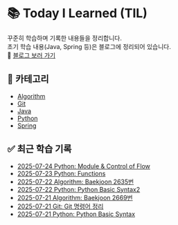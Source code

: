 # 📚 Today I Learned (TIL)

꾸준히 학습하며 기록한 내용들을 정리합니다.  
초기 학습 내용(Java, Spring 등)은 블로그에 정리되어 있습니다.  
🔗 [블로그 보러 가기](https://blog.naver.com/seol1n_)

## 📂 카테고리

- [Algorithm](./Algorithm)
- [Git](./Git)
- [Java](./Java)
- [Python](./Python)
- [Spring](./Spring)

## ✅ 최근 학습 기록

- [2025-07-24 Python: Module & Control of Flow](./Python/python-250724)
- [2025-07-23 Python: Functions](./Python/python-250723)
- [2025-07-22 Algorithm: Baekjoon 2635번](./Algorithm/Baekjoon2635.java)
- [2025-07-22 Python: Python Basic Syntax2](./Python/python-250722)
- [2025-07-21 Algorithm: Baekjoon 2669번](./Algorithm/Baekjoon2669.java)
- [2025-07-21 Git: Git 명령어 정리](./Git/Git.md)
- [2025-07-21 Python: Python Basic Syntax](./Python/python-250721)

